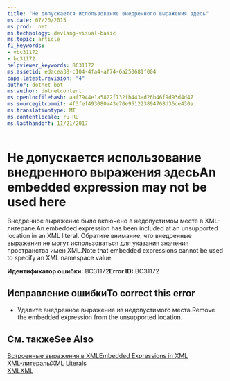 ```yaml
---
title: "Не допускается использование внедренного выражения здесь"
ms.date: 07/20/2015
ms.prod: .net
ms.technology: devlang-visual-basic
ms.topic: article
f1_keywords:
- vbc31172
- bc31172
helpviewer_keywords: BC31172
ms.assetid: edacea38-c104-4fa4-af74-6a250681f004
caps.latest.revision: "4"
author: dotnet-bot
ms.author: dotnetcontent
ms.openlocfilehash: aaf7944e1a5822f732fb443ad26b46f9d93d4d47
ms.sourcegitcommit: 4f3fef493080a43e70e951223894768d36ce430a
ms.translationtype: MT
ms.contentlocale: ru-RU
ms.lasthandoff: 11/21/2017
---
```

# <a name="an-embedded-expression-may-not-be-used-here"></a><span data-ttu-id="bf129-102">Не допускается использование внедренного выражения здесь</span><span class="sxs-lookup"><span data-stu-id="bf129-102">An embedded expression may not be used here</span></span>
<span data-ttu-id="bf129-103">Внедренное выражение было включено в недопустимом месте в XML-литерале.</span><span class="sxs-lookup"><span data-stu-id="bf129-103">An embedded expression has been included at an unsupported location in an XML literal.</span></span> <span data-ttu-id="bf129-104">Обратите внимание, что внедренные выражения не могут использоваться для указания значения пространства имен XML.</span><span class="sxs-lookup"><span data-stu-id="bf129-104">Note that embedded expressions cannot be used to specify an XML namespace value.</span></span>  
  
 <span data-ttu-id="bf129-105">**Идентификатор ошибки:** BC31172</span><span class="sxs-lookup"><span data-stu-id="bf129-105">**Error ID:** BC31172</span></span>  
  
## <a name="to-correct-this-error"></a><span data-ttu-id="bf129-106">Исправление ошибки</span><span class="sxs-lookup"><span data-stu-id="bf129-106">To correct this error</span></span>  
  
-   <span data-ttu-id="bf129-107">Удалите внедренное выражение из недопустимого места.</span><span class="sxs-lookup"><span data-stu-id="bf129-107">Remove the embedded expression from the unsupported location.</span></span>  
  
## <a name="see-also"></a><span data-ttu-id="bf129-108">См. также</span><span class="sxs-lookup"><span data-stu-id="bf129-108">See Also</span></span>  
 [<span data-ttu-id="bf129-109">Встроенные выражения в XML</span><span class="sxs-lookup"><span data-stu-id="bf129-109">Embedded Expressions in XML</span></span>](../../visual-basic/programming-guide/language-features/xml/embedded-expressions-in-xml.md)  
 [<span data-ttu-id="bf129-110">XML-литералы</span><span class="sxs-lookup"><span data-stu-id="bf129-110">XML Literals</span></span>](../../visual-basic/language-reference/xml-literals/index.md)  
 [<span data-ttu-id="bf129-111">XML</span><span class="sxs-lookup"><span data-stu-id="bf129-111">XML</span></span>](../../visual-basic/programming-guide/language-features/xml/index.md)
